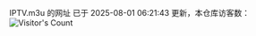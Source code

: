 IPTV.m3u 的网址 已于 2025-08-01 06:21:43 更新，本仓库访客数：![Visitor's Count](https://profile-counter.glitch.me/hero1898_tv/count.svg)
